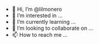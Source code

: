 - 👋 Hi, I’m @lilmonero
- 👀 I’m interested in ...
- 🌱 I’m currently learning ...
- 💞️ I’m looking to collaborate on ...
- 📫 How to reach me ...

<!---
lilmonero/lilmonero is a ✨ special ✨ repository because its `README.md` (this file) appears on your GitHub profile.
You can click the Preview link to take a look at your changes.
--->
